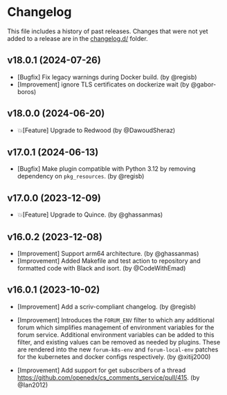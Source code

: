 # Changelog

This file includes a history of past releases. Changes that were not yet added to a release are in the [changelog.d/](./changelog.d) folder.

<!--
⚠️ DO NOT ADD YOUR CHANGES TO THIS FILE! (unless you want to modify existing changelog entries in this file)
Changelog entries are managed by scriv. After you have made some changes to this plugin, create a changelog entry with:

    scriv create

Edit and commit the newly-created file in changelog.d.

If you need to create a new release, create a separate commit just for that. It is important to respect these
instructions, because git commits are used to generate release notes:
  - Modify the version number in `__about__.py`.
  - Collect changelog entries with `scriv collect`
  - The title of the commit should be the same as the new version: "vX.Y.Z".
-->

<!-- scriv-insert-here -->

<a id='changelog-18.0.1'></a>
## v18.0.1 (2024-07-26)

- [Bugfix] Fix legacy warnings during Docker build. (by @regisb)
- [Improvement] ignore TLS certificates on dockerize wait (by @gabor-boros)

<a id='changelog-18.0.0'></a>
## v18.0.0 (2024-06-20)

- 💥[Feature] Upgrade to Redwood (by @DawoudSheraz)

<a id='changelog-17.0.1'></a>
## v17.0.1 (2024-06-13)

- [Bugfix] Make plugin compatible with Python 3.12 by removing dependency on `pkg_resources`. (by @regisb)

<a id='changelog-17.0.0'></a>
## v17.0.0 (2023-12-09)

- 💥[Feature] Upgrade to Quince. (by @ghassanmas)

<a id='changelog-16.0.2'></a>
## v16.0.2 (2023-12-08)

- [Improvement] Support arm64 architecture. (by @ghassanmas)
- [Improvement] Added Makefile and test action to repository and formatted code with Black and isort. (by @CodeWithEmad)

<a id='changelog-16.0.1'></a>
## v16.0.1 (2023-10-02)

- [Improvement] Add a scriv-compliant changelog. (by @regisb)

- [Improvement] Introduces the `FORUM_ENV` filter to which any additional forum
  which simplifies management of environment variables for the forum service.
  Additional environment variables can be added to this filter, and existing
  values can be removed as needed by plugins. These are rendered into the new
  `forum-k8s-env` and `forum-local-env` patches for the kubernetes and docker
  configs respectively. (by @xitij2000)

- [Improvement] Add support for get subscribers of a thread https://github.com/openedx/cs_comments_service/pull/415. (by @Ian2012)

